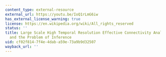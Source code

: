 ```yaml
---
content_type: external-resource
external_url: https://youtu.be/IoQ1rLmG6iw
has_external_license_warning: true
license: https://en.wikipedia.org/wiki/All_rights_reserved
status: ''
title: Large Scale High Temporal Resolution Effective Connectivity Analysis from MEG
  and the Problem of Inference
uid: cf02f814-7f4e-4dab-a59e-73a9b9d32507
wayback_url: ''
---
```

